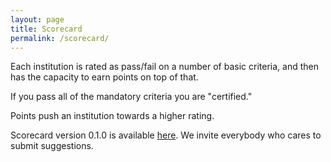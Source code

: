 ```yaml
---
layout: page
title: Scorecard
permalink: /scorecard/
---
```


Each institution is rated as pass/fail on a number of basic criteria, and then has the capacity to earn points on top of that.

If you pass all of the mandatory criteria you are "certified."

Points push an institution towards a higher rating.

Scorecard version 0.1.0 is available <a href="https://docs.google.com/spreadsheets/d/1TX8jRTnjVh4OkY9dp4dT__Ku14zkFaKx0vreR1Hpf9w/edit#gid=0"> here</a>. We invite everybody who cares to submit suggestions.